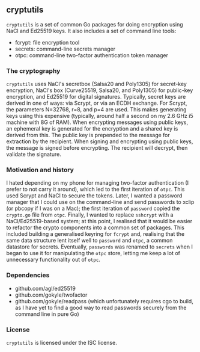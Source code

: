 ## cryptutils

`cryptutils` is a set of common Go packages for doing encryption using
NaCl and Ed25519 keys. It also includes a set of command line tools:

* fcrypt: file encryption tool
* secrets: command-line secrets manager
* otpc: command-line two-factor authentication token manager


### The cryptography

`cryptutils` uses NaCl's secretbox (Salsa20 and Poly1305) for
secret-key encryption, NaCl's box (Curve25519, Salsa20, and Poly1305)
for public-key encryption, and Ed25519 for digital
signatures. Typically, secret keys are derived in one of ways: via
Scrypt, or via an ECDH exchange. For Scrypt, the parameters N=32768,
r=8, and p=4 are used. This makes generating keys using this expensive
(typically, around half a second on my 2.6 GHz i5 machine with 8G of
RAM). When encrypting messages using public keys, an ephemeral key is
generated for the encryption and a shared key is derived from
this. The public key is prepended to the message for extraction by the
recipient. When signing and encrypting using public keys, the message
is signed before encrypting. The recipient will decrypt, then validate
the signature.

### Motivation and history

I hated depending on my phone for managing two-factor authentication
(I prefer to not carry it around), which led to the first iteration of
`otpc`. This used Scrypt and NaCl to secure the tokens. Later, I
wanted a password manager that I could use on the command-line and
send passwords to xclip (or pbcopy if I was on a Mac); the first
iteration of `password` copied the `crypto.go` file from
`otpc`. Finally, I wanted to replace `sshcrypt` with a
NaCl/Ed25519-based system; at this point, I realised that it would be
easier to refactor the crypto components into a common set of
packages. This included building a generalised keyring for `fcrypt`
and, realising that the same data structure lent itself well to
`password` and `otpc`, a common datastore for secrets. Eventually,
`passwords` was renamed to `secrets` when I began to use it for
manipulating the `otpc` store, letting me keep a lot of unnecessary
functionality out of `otpc`.

### Dependencies

* github.com/agl/ed25519
* github.com/gokyle/twofactor
* github.com/gokyle/readpass (which unfortunately requires cgo to
  build, as I have yet to find a good way to read passwords securely
  from the command line in pure Go)

### License

`cryptutils` is licensed under the ISC license.
